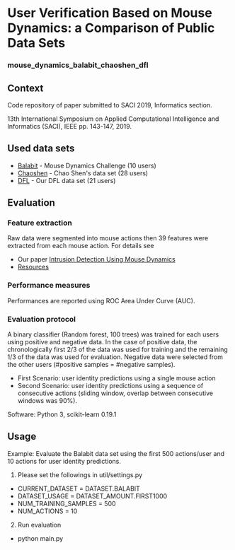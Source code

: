 # User Verification Based on Mouse Dynamics: a Comparison of Public Data Sets
### mouse_dynamics_balabit_chaoshen_dfl
## Context 
Code repository of paper submitted to SACI 2019, Informatics section.

13th International Symposium on Applied Computational Intelligence and Informatics (SACI), IEEE  pp. 143-147, 2019.

## Used data sets

* [Balabit](https://github.com/balabit/Mouse-Dynamics-Challenge) - Mouse Dynamics Challenge (10 users)
* [Chaoshen](https://figshare.com/articles/Mouse_Behavior_Data_for_Continuous_Authentication/5619328) - Chao Shen's data set (28 users)
* [DFL](https://ms.sapientia.ro/~manyi/DFL.html) - Our DFL data set (21 users)



## Evaluation

### Feature extraction

Raw data were segmented into mouse actions then 39 features were extracted from each mouse action. For details see
* Our paper [Intrusion Detection Using Mouse Dynamics](https://arxiv.org/abs/1810.04668)
* [Resources](https://ms.sapientia.ro/~manyi/mousedynamics/)


### Performance measures

Performances are reported using ROC Area Under Curve (AUC).

### Evaluation protocol

A binary classifier (Random forest, 100 trees) was trained for each users using positive and negative data. In the case of positive data, the chronologically first 2/3 of the data was used for training and the remaining 1/3 of the data was used for evaluation. Negative data were selected from the other users (#positive samples = #negative samples).

* First Scenario: user identity predictions using a single mouse action
* Second Scenario: user identity predictions using a sequence of consecutive actions (sliding window, overlap between consecutive windows was 90%).

Software: Python 3, scikit-learn 0.19.1

## Usage

Example: Evaluate the Balabit data set using the first 500 actions/user and 10 actions for user identity predictions.

1. Please set the followings in util/settings.py

* CURRENT_DATASET = DATASET.BALABIT
* DATASET_USAGE = DATASET_AMOUNT.FIRST1000
* NUM_TRAINING_SAMPLES = 500
* NUM_ACTIONS = 10

2. Run evaluation

* python main.py
